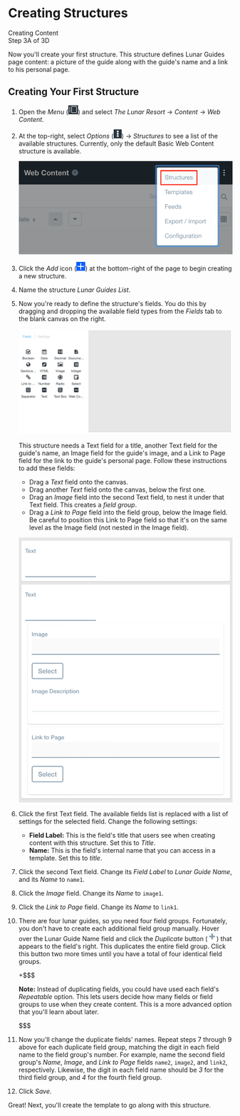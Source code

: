 # Creating Structures [](id=creating-structures)

<div class="learn-path-step">
    <p>Creating Content<br>Step 3A of 3D</p>
</div>

Now you'll create your first structure. This structure defines Lunar Guides page
content: a picture of the guide along with the guide's name and a link to his
personal page. 

## Creating Your First Structure

1.  Open the *Menu* 
    (![Product Menu](../../../../images/icon-menu.png)) and select *The Lunar 
    Resort* &rarr; *Content* &rarr; *Web Content*. 

2.  At the top-right, select *Options*
    (![Options](../../../../images/icon-options.png)) &rarr; *Structures* to see
    a list of the available structures. Currently, only the default Basic Web
    Content structure is available. 

    ![Figure x: Select *Structures* from the *Options* menu.](../../../../images/001-select-structures.png)

3.  Click the *Add* icon 
    (![Add](../../../../images/icon-add.png)) at the bottom-right of the page to 
    begin creating a new structure. 

4.  Name the structure *Lunar Guides List*. 

5.  Now you're ready to define the structure's fields. You do this by dragging 
    and dropping the available field types from the *Fields* tab to the blank 
    canvas on the right. 

    ![Figure x: These fields are available when creating a structure.](../../../../images/001-structure-fields.png)

    This structure needs a Text field for a title, another Text field for the 
    guide's name, an Image field for the guide's image, and a Link to Page field 
    for the link to the guide's personal page. Follow these instructions to add 
    these fields:

    - Drag a *Text* field onto the canvas. 
    - Drag another *Text* field onto the canvas, below the first one.
    - Drag an *Image* field into the second Text field, to nest it under that 
      Text field. This creates a *field group*. 
    - Drag a *Link to Page* field into the field group, below the Image field. 
      Be careful to position this Link to Page field so that it's on the same
      level as the Image field (not nested in the Image field). 

    ![Figure x: The canvas should look like this after you add the Text, Image, and Link to Page fields. Note that the Image and Link to Page fields are nested in the second Text field.](../../../../images/001-structure-group.png)

6.  Click the first Text field. The available fields list is replaced with
    a list of settings for the selected field. Change the following settings: 

    - **Field Label:** This is the field's title that users see when creating 
      content with this structure. Set this to *Title*. 
    - **Name:** This is the field's internal name that you can access in a 
      template. Set this to *title*. 

7.  Click the second Text field. Change its *Field Label* to *Lunar Guide Name*, 
    and its *Name* to `name1`. 

8.  Click the *Image* field. Change its *Name* to `image1`. 

9.  Click the *Link to Page* field. Change its *Name* to `link1`. 

10. There are four lunar guides, so you need four field groups. Fortunately, you 
    don't have to create each additional field group manually. Hover over the 
    Lunar Guide Name field and click the *Duplicate* button 
    (![Add](../../../../images/icon-add-2.png)) that appears to the field's 
    right. This duplicates the entire field group. Click this button two more
    times until you have a total of four identical field groups. 

    +$$$

    **Note:** Instead of duplicating fields, you could have used each field's 
    *Repeatable* option. This lets users decide how many fields or field groups 
    to use when they create content. This is a more advanced option that you'll 
    learn about later. 

    $$$

11. Now you'll change the duplicate fields' names. Repeat steps 7 through 9 
    above for each duplicate field group, matching the digit in each field name 
    to the field group's number. For example, name the second field group's 
    *Name*, *Image*, and *Link to Page* fields `name2`, `image2`, and `link2`, 
    respectively. Likewise, the digit in each field name should be *3* for the 
    third field group, and *4* for the fourth field group.

12. Click *Save*.

Great! Next, you'll create the template to go along with this structure. 
